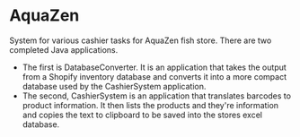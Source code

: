 # AquaZen
System for various cashier tasks for AquaZen fish store. There are two completed Java applications. 
- The first is DatabaseConverter. It is an application that takes the output from a Shopify inventory database and converts it into a more compact database used by the CashierSystem application.
- The second, CashierSystem is an application that translates barcodes to product information. It then lists the products and they're information and copies the text to clipboard to be saved into the stores excel database.
